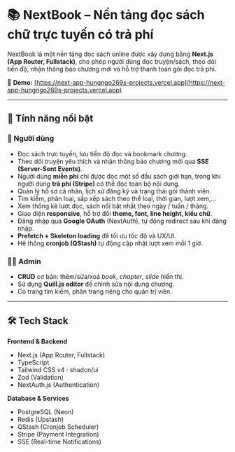 # 📚 NextBook – Nền tảng đọc sách chữ trực tuyến có trả phí

NextBook là một nền tảng đọc sách online được xây dựng bằng **Next.js (App Router, Fullstack)**, cho phép người dùng đọc truyện/sách, theo dõi tiến độ, nhận thông báo chương mới và hỗ trợ thanh toán gói đọc trả phí.

🔗 **Demo:** [https://next-app-hungngo269s-projects.vercel.app](https://next-app-hungngo269s-projects.vercel.app)

---

## 🚀 Tính năng nổi bật

### 👤 Người dùng
- Đọc sách trực tuyến, lưu tiến độ đọc và bookmark chương.
- Theo dõi truyện yêu thích và nhận thông báo chương mới qua **SSE (Server-Sent Events)**.
- Người dùng **miễn phí** chỉ được đọc một số đầu sách giới hạn, trong khi người dùng **trả phí (Stripe)** có thể đọc toàn bộ nội dung.
- Quản lý hồ sơ cá nhân, lịch sử đăng ký và trạng thái gói thành viên.
- Tìm kiếm, phân loại, sắp xếp sách theo thể loại, thời gian, lượt xem,...
- Xem thống kê lượt đọc, sách nổi bật nhất theo ngày / tuần / tháng.
- Giao diện **responsive**, hỗ trợ đổi **theme, font, line height, kiểu chữ**.
- Đăng nhập qua **Google OAuth** (NextAuth), tự động redirect sau khi đăng nhập.
- **Prefetch + Skeleton loading** để tối ưu tốc độ và UX/UI.
- Hệ thống **cronjob (QStash)** tự động cập nhật lượt xem mỗi 1 giờ.

### 🧑‍💻 Admin
- **CRUD** cơ bản: thêm/sửa/xoá *book*, *chapter*, *slide* hiển thị.
- Sử dụng **Quill.js editor** để chỉnh sửa nội dung chương.
- Có trang tìm kiếm, phân trang riêng cho quản trị viên.

---

## 🛠️ Tech Stack

**Frontend & Backend**
- Next.js (App Router, Fullstack)
- TypeScript  
- Tailwind CSS v4 · shadcn/ui  
- Zod (Validation)  
- NextAuth.js (Authentication)

**Database & Services**
- PostgreSQL (Neon)  
- Redis (Upstash)  
- QStash (Cronjob Scheduler)  
- Stripe (Payment Integration)  
- SSE (Real-time Notifications)

